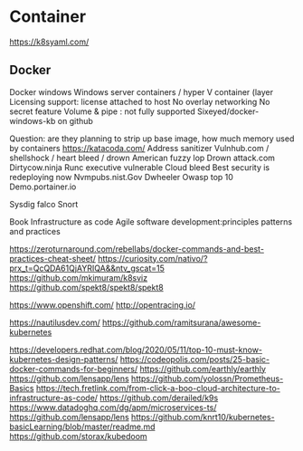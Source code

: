 # Container

https://k8syaml.com/

## Docker
Docker windows
Windows server containers / hyper V container (layer 
Licensing support: license attached to host
No overlay networking
No secret feature
Volume & pipe : not fully supported
Sixeyed/docker-windows-kb on github

Question: are they planning to strip up base image, how much memory used by containers
https://katacoda.com/
Address sanitizer
Vulnhub.com / shellshock / heart bleed / drown
American fuzzy lop
Drown attack.com
Dirtycow.ninja
Runc executive vulnerable
Cloud bleed
Best security is redeploying now 
Nvmpubs.nist.Gov
Dwheeler
Owasp top 10
Demo.portainer.io

Sysdig falco
Snort

Book
Infrastructure as code
Agile software development:principles patterns and practices

https://zeroturnaround.com/rebellabs/docker-commands-and-best-practices-cheat-sheet/
https://curiosity.com/nativo/?prx_t=QcQDA61QjAYRIQA&&ntv_gscat=15
https://github.com/mkimuram/k8sviz
https://github.com/spekt8/spekt8/spekt8

https://www.openshift.com/
http://opentracing.io/

https://nautilusdev.com/
https://github.com/ramitsurana/awesome-kubernetes

https://developers.redhat.com/blog/2020/05/11/top-10-must-know-kubernetes-design-patterns/
https://codeopolis.com/posts/25-basic-docker-commands-for-beginners/
https://github.com/earthly/earthly
https://github.com/lensapp/lens
https://github.com/yolossn/Prometheus-Basics
https://tech.fretlink.com/from-click-a-boo-cloud-architecture-to-infrastructure-as-code/
https://github.com/derailed/k9s
https://www.datadoghq.com/dg/apm/microservices-ts/
https://github.com/lensapp/lens
https://github.com/knrt10/kubernetes-basicLearning/blob/master/readme.md
https://github.com/storax/kubedoom
